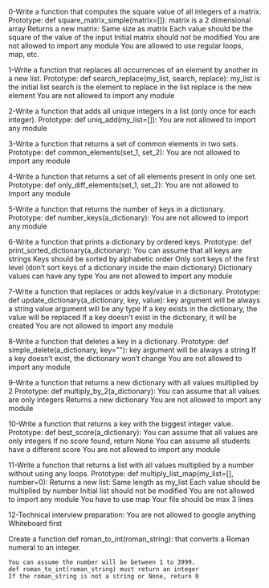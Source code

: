0-Write a function that computes the square value of all integers of a matrix.
    Prototype: def square_matrix_simple(matrix=[]):
    matrix is a 2 dimensional array
    Returns a new matrix:
        Same size as matrix
        Each value should be the square of the value of the input
    Initial matrix should not be modified
    You are not allowed to import any module
    You are allowed to use regular loops, map, etc.


1-Write a function that replaces all occurrences of an element by another in a new list.
    Prototype: def search_replace(my_list, search, replace):
    my_list is the initial list
    search is the element to replace in the list
    replace is the new element
    You are not allowed to import any module


2-Write a function that adds all unique integers in a list (only once for each integer).
    Prototype: def uniq_add(my_list=[]):
    You are not allowed to import any module


3-Write a function that returns a set of common elements in two sets.
    Prototype: def common_elements(set_1, set_2):
    You are not allowed to import any module


4-Write a function that returns a set of all elements present in only one set.
    Prototype: def only_diff_elements(set_1, set_2):
    You are not allowed to import any module


5-Write a function that returns the number of keys in a dictionary.
    Prototype: def number_keys(a_dictionary):
    You are not allowed to import any module


6-Write a function that prints a dictionary by ordered keys.
    Prototype: def print_sorted_dictionary(a_dictionary):
    You can assume that all keys are strings
    Keys should be sorted by alphabetic order
    Only sort keys of the first level (don’t sort keys of a dictionary inside the main dictionary)
    Dictionary values can have any type
    You are not allowed to import any module


7-Write a function that replaces or adds key/value in a dictionary.
    Prototype: def update_dictionary(a_dictionary, key, value):
    key argument will be always a string
    value argument will be any type
    If a key exists in the dictionary, the value will be replaced
    If a key doesn’t exist in the dictionary, it will be created
    You are not allowed to import any module


8-Write a function that deletes a key in a dictionary.
    Prototype: def simple_delete(a_dictionary, key=""):
    key argument will be always a string
    If a key doesn’t exist, the dictionary won’t change
    You are not allowed to import any module


9-Write a function that returns a new dictionary with all values multiplied by 2
    Prototype: def multiply_by_2(a_dictionary):
    You can assume that all values are only integers
    Returns a new dictionary
    You are not allowed to import any module


10-Write a function that returns a key with the biggest integer value.
    Prototype: def best_score(a_dictionary):
    You can assume that all values are only integers
    If no score found, return None
    You can assume all students have a different score
    You are not allowed to import any module


11-Write a function that returns a list with all values multiplied by a number without using any loops.
    Prototype: def multiply_list_map(my_list=[], number=0):
    Returns a new list:
        Same length as my_list
        Each value should be multiplied by number
    Initial list should not be modified
    You are not allowed to import any module
    You have to use map
    Your file should be max 3 lines


12-Technical interview preparation:
    You are not allowed to google anything
    Whiteboard first

Create a function def roman_to_int(roman_string): that converts a Roman numeral to an integer.

    You can assume the number will be between 1 to 3999.
    def roman_to_int(roman_string) must return an integer
    If the roman_string is not a string or None, return 0

